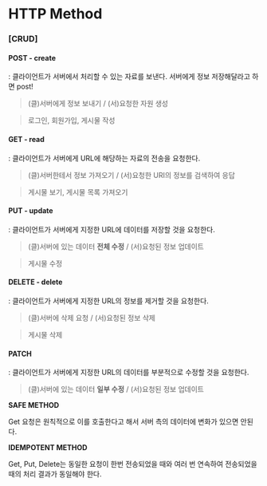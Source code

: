 # HTTP Method

### [CRUD]

#### POST - create

: 클라이언트가 서버에서 처리할 수 있는 자료를 보낸다. 서버에게 정보 저장해달라고 하면 post!

> (클)서버에게 정보 보내기 / (서)요청한 자원 생성

> 로그인, 회원가입, 게시물 작성



#### GET - read

: 클라이언트가 서버에게 URL에 해당하는 자료의 전송을 요청한다.

> (클)서버한테서 정보 가져오기 / (서)요청한 URI의 정보를 검색하여 응답

> 게시물 보기, 게시물 목록 가져오기



#### PUT - update

: 클라이언트가 서버에게 지정한 URL에 데이터를 저장할 것을 요청한다.

> (클)서버에 있는 데이터 **전체 수정** / (서)요청된 정보 업데이트

> 게시물 수정



#### DELETE - delete

: 클라이언트가 서버에게 지정한 URL의 정보를 제거할 것을 요청한다.

> (클)서버에 삭제 요청 / (서)요청된 정보 삭제

> 게시물 삭제



#### PATCH

: 클라이언트가 서버에게 지정한 URL의 데이터를 부분적으로 수정할 것을 요청한다.

> (클)서버에 있는 데이터 **일부 수정** / (서)요청된 정보 업데이트



**SAFE METHOD**

Get 요청은 원칙적으로 이를 호출한다고 해서 서버 측의 데이터에 변화가 있으면 안된다. 



**IDEMPOTENT METHOD**

Get, Put, Delete는 동일한 요청이 한번 전송되었을 때와 여러 번 연속하여 전송되었을 때의 처리 결과가 동일해야 한다.